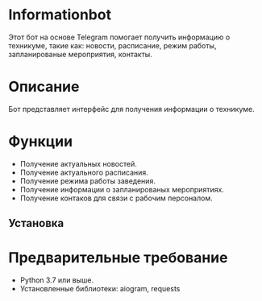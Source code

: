 # Informationbot
Этот бот на основе Telegram помогает получить информацию о техникуме, такие как: новости, расписание, режим работы, запланированые мероприятия, контакты.
# Описание
Бот представляет интерфейс для получения информации о техникуме.
# Функции
- Получение актуальных новостей.
- Получение актуального расписания.
- Получение режима работы заведения.
- Получение информации о запланированых мероприятиях.
- Получение контаков для связи с рабочим персоналом.
## Установка
# Предварительные требование
- Python 3.7 или выше.
- Установленные библиотеки: aiogram, requests
